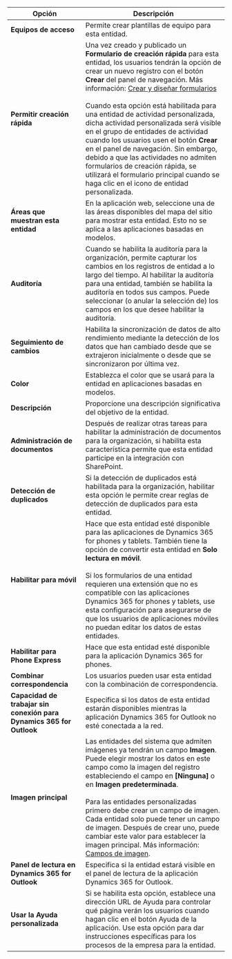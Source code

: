 |Opción   |Descripción  |
|---------|---------|
|**Equipos de acceso**|Permite crear plantillas de equipo para esta entidad. |
|**Permitir creación rápida**|Una vez creado y publicado un **Formulario de creación rápida** para esta entidad, los usuarios tendrán la opción de crear un nuevo registro con el botón **Crear** del panel de navegación. Más información: [Crear y diseñar formularios](../maker/model-driven-apps/create-design-forms.md)<br /><br /> Cuando esta opción está habilitada para una entidad de actividad personalizada, dicha actividad personalizada será visible en el grupo de entidades de actividad cuando los usuarios usen el botón **Crear** en el panel de navegación. Sin embargo, debido a que las actividades no admiten formularios de creación rápida, se utilizará el formulario principal cuando se haga clic en el icono de entidad personalizada.|
|**Áreas que muestran esta entidad**|En la aplicación web, seleccione una de las áreas disponibles del mapa del sitio para mostrar esta entidad. Esto no se aplica a las aplicaciones basadas en modelos.|
|**Auditoría**|Cuando se habilita la auditoría para la organización, permite capturar los cambios en los registros de entidad a lo largo del tiempo. Al habilitar la auditoría para una entidad, también se habilita la auditoría en todos sus campos. Puede seleccionar (o anular la selección de) los campos en los que desee habilitar la auditoría.|
|**Seguimiento de cambios**|Habilita la sincronización de datos de alto rendimiento mediante la detección de los datos que han cambiado desde que se extrajeron inicialmente o desde que se sincronizaron por última vez.  |
|**Color**|Establezca el color que se usará para la entidad en aplicaciones basadas en modelos.|
|**Descripción**|Proporcione una descripción significativa del objetivo de la entidad.|
|**Administración de documentos**|Después de realizar otras tareas para habilitar la administración de documentos para la organización, si habilita esta característica permite que esta entidad participe en la integración con SharePoint. |
|**Detección de duplicados**|Si la detección de duplicados está habilitada para la organización, habilitar esta opción le permite crear reglas de detección de duplicados para esta entidad.|
|**Habilitar para móvil**|Hace que esta entidad esté disponible para las aplicaciones de Dynamics 365 for phones y tablets. También tiene la opción de convertir esta entidad en **Solo lectura en móvil**.<br /><br /> Si los formularios de una entidad requieren una extensión que no es compatible con las aplicaciones Dynamics 365 for phones y tablets, use esta configuración para asegurarse de que los usuarios de aplicaciones móviles no puedan editar los datos de estas entidades.|
|**Habilitar para Phone Express**|Hace que esta entidad esté disponible para la aplicación Dynamics 365 for phones.|
|**Combinar correspondencia**|Los usuarios pueden usar esta entidad con la combinación de correspondencia.|
|**Capacidad de trabajar sin conexión para Dynamics 365 for Outlook**|Especifica si los datos de esta entidad estarán disponibles mientras la aplicación Dynamics 365 for Outlook no esté conectada a la red.|
|**Imagen principal**|Las entidades del sistema que admiten imágenes ya tendrán un campo **Imagen**. Puede elegir mostrar los datos en este campo como la imagen del registro estableciendo el campo en **[Ninguna]** o en **Imagen predeterminada**.<br /><br /> Para las entidades personalizadas primero debe crear un campo de imagen. Cada entidad solo puede tener un campo de imagen. Después de crear uno, puede cambiar este valor para establecer la imagen principal. Más información: [Campos de imagen](../maker/common-data-service/types-of-fields.md#image-fields). |
|**Panel de lectura en Dynamics 365 for Outlook**|Especifica si la entidad estará visible en el panel de lectura de la aplicación Dynamics 365 for Outlook.|
|**Usar la Ayuda personalizada**|Si se habilita esta opción, establece una dirección URL de Ayuda para controlar qué página verán los usuarios cuando hagan clic en el botón Ayuda de la aplicación. Use esta opción para dar instrucciones específicas para los procesos de la empresa para la entidad.|